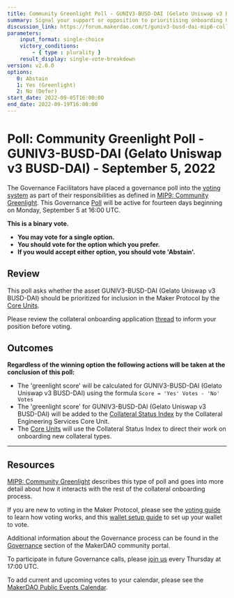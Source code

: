 ```yaml
---
title: Community Greenlight Poll - GUNIV3-BUSD-DAI (Gelato Uniswap v3 BUSD-DAI) - September 5, 2022
summary: Signal your support or opposition to prioritising onboarding GUNIV3-BUSD-DAI (Gelato Uniswap v3 BUSD-DAI).
discussion_link: https://forum.makerdao.com/t/guniv3-busd-dai-mip6-collateral-onboarding-application-form/17185
parameters:
    input_format: single-choice
    victory_conditions:
        - { type : plurality }
    result_display: single-vote-breakdown
version: v2.0.0
options:
   0: Abstain
   1: Yes (Greenlight)
   2: No (Defer)
start_date: 2022-09-05T16:00:00
end_date: 2022-09-19T16:00:00
---
```

# Poll: Community Greenlight Poll - GUNIV3-BUSD-DAI (Gelato Uniswap v3 BUSD-DAI) - September 5, 2022

The Governance Facilitators have placed a governance poll into the [voting system](https://vote.makerdao.com/polling) as part of their responsibilities as defined in [MIP9: Community Greenlight](https://mips.makerdao.com/mips/details/MIP9). This Governance [Poll](https://community-development.makerdao.com/en/learn/governance/on-chain-gov) will be active for fourteen days beginning on Monday, September 5 at 16:00 UTC.

**This is a binary vote.**
- **You may vote for a single option.**
- **You should vote for the option which you prefer.**
- **If you would accept either option, you should vote 'Abstain'.**

## Review

This poll asks whether the asset GUNIV3-BUSD-DAI (Gelato Uniswap v3 BUSD-DAI) should be prioritized for inclusion in the Maker Protocol by the [Core Units](https://mips.makerdao.com/mips/details/MIP38#mip38c2-core-unit-state).

Please review the collateral onboarding application [thread](https://forum.makerdao.com/t/guniv3-busd-dai-mip6-collateral-onboarding-application-form/17185) to inform your position before voting.

## Outcomes

**Regardless of the winning option the following actions will be taken at the conclusion of this poll:**
* The 'greenlight score' will be calculated for GUNIV3-BUSD-DAI (Gelato Uniswap v3 BUSD-DAI) using the formula `Score = 'Yes' Votes - 'No' Votes`
* The 'greenlight score' for GUNIV3-BUSD-DAI (Gelato Uniswap v3 BUSD-DAI) will be added to the [Collateral Status Index](https://docs.google.com/spreadsheets/d/1PDf_CzhGa7mLuOUfX6Bz3WrnCjDRhIjmu-vDZMMw4Qc/edit#gid=1077340672) by the Collateral Engineering Services Core Unit.
* The [Core Units](https://mips.makerdao.com/mips/details/MIP38#mip38c2-core-unit-state) will use the Collateral Status Index to direct their work on onboarding new collateral types.

---

## Resources

[MIP9: Community Greenlight](https://mips.makerdao.com/mips/details/MIP9) describes this type of poll and goes into more detail about how it interacts with the rest of the collateral onboarding process.

If you are new to voting in the Maker Protocol, please see the [voting guide](https://community-development.makerdao.com/en/learn/governance/how-voting-works/) to learn how voting works, and this [wallet setup guide](https://community-development.makerdao.com/en/learn/governance/voting-setup/) to set up your wallet to vote.

Additional information about the Governance process can be found in the [Governance](https://community-development.makerdao.com/en/learn/governance) section of the MakerDAO community portal.

To participate in future Governance calls, please [join us](https://github.com/makerdao/community/tree/master/governance/governance-and-risk-meetings) every Thursday at 17:00 UTC.

To add current and upcoming votes to your calendar, please see the [MakerDAO Public Events Calendar](https://calendar.google.com/calendar/embed?src=makerdao.com_3efhm2ghipksegl009ktniomdk%40group.calendar.google.com&ctz=UTC&mode=week&showCalendars=0&showPrint=0).

